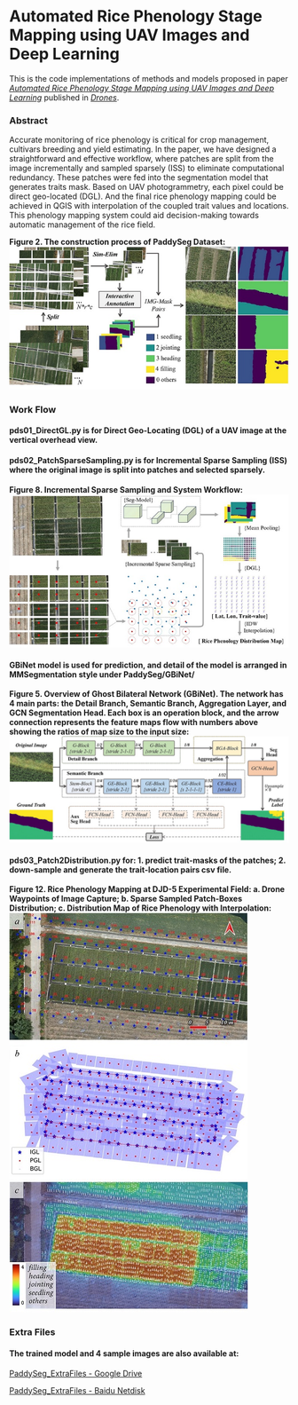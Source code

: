 # Automated Rice Phenology Stage Mapping using UAV Images and Deep Learning

This is the code implementations of  methods and models proposed in paper [*Automated Rice Phenology Stage Mapping using UAV Images and Deep Learning*](https://doi.org/10.3390/drones7020083) published in [*Drones*](https://www.mdpi.com/journal/drones).

### Abstract

Accurate monitoring of rice phenology is critical for crop management, cultivars breeding and yield estimating. In the paper, we have designed a straightforward and effective workflow, where patches are split from the image incrementally and sampled sparsely (ISS) to eliminate computational redundancy. These patches were fed into the segmentation model that generates traits mask. Based on UAV photogrammetry, each pixel could be direct geo-located (DGL).  And the final rice phenology mapping could be achieved in QGIS with interpolation of the coupled trait values and locations. This phenology mapping system could aid decision-making towards automatic management of the rice field.

**Figure 2. The construction process of PaddySeg Dataset:**
![Figure 2. The construction process of PaddySeg Dataset](img/Figure%202.jpg)
### Work Flow

#### pds01_DirectGL.py is for Direct Geo-Locating (DGL) of a UAV image at the vertical overhead view.

#### pds02_PatchSparseSampling.py is for Incremental Sparse Sampling (ISS) where the original image is split into patches and selected sparsely.

**Figure 8. Incremental Sparse Sampling and System Workflow:**
![Figure 8. Incremental Sparse Sampling and System Workflow](img/Figure%208.jpg)

#### GBiNet model is used for prediction, and detail of the model is arranged in MMSegmentation style under PaddySeg/GBiNet/

**Figure 5. Overview of Ghost Bilateral Network (GBiNet). The network has 4 main parts: the Detail Branch, Semantic Branch, Aggregation Layer, and GCN Segmentation Head. Each box is an operation block, and the arrow connection represents the feature maps flow with numbers above showing the ratios of map size to the input size:**
![Figure 5. Overview of Ghost Bilateral Network (GBiNet). The network has 4 main parts: the Detail Branch, Semantic Branch, Aggregation Layer, and GCN Segmentation Head. Each box is an operation block, and the arrow connection represents the feature maps flow with numbers above showing the ratios of map size to the input size. ](img/Figure%205.jpg)

#### pds03_Patch2Distribution.py for: 1. predict trait-masks of the patches; 2. down-sample and generate the trait-location pairs csv file.

**Figure 12. Rice Phenology Mapping at DJD-5 Experimental Field: a. Drone Waypoints of Image Capture; b. Sparse Sampled Patch-Boxes Distribution; c. Distribution Map of Rice Phenology with Interpolation:**
![Figure 12. Rice Phenology Mapping at DJD-5 Experimental Field: a. Drone Waypoints of Image Capture; b. Sparse Sampled Patch-Boxes Distribution; c. Distribution Map of Rice Phenology with Interpolation](img/Figure%2012.jpg)

### Extra Files

#### The trained model and 4 sample images are also available at: 

[PaddySeg_ExtraFiles - Google Drive](https://drive.google.com/drive/folders/1NnFOPRP20jvi3EHetyB1fUaqo4c4aJqQ?usp=sharing)

[PaddySeg_ExtraFiles - Baidu Netdisk](https://pan.baidu.com/s/1VV_8Tn3tJtONhDew1_6Jrw?pwd=mw1x)
